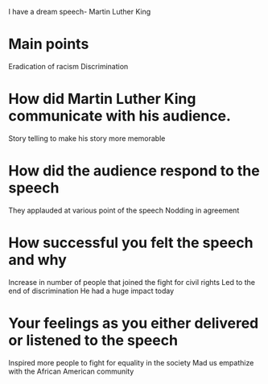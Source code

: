 I have a dream speech- Martin Luther King 
# Main points 
Eradication of racism
Discrimination
# How did Martin Luther King communicate with his audience.
Story telling to make his story more memorable 
# How did the audience respond to the speech
They applauded at various point of the speech
Nodding in agreement
# How successful you felt the speech and why
Increase in number of people that joined the fight for civil rights
Led to the end  of discrimination
He had a huge impact today
# Your feelings as you either delivered or listened to the speech
Inspired more people to fight for equality in the society
Mad us empathize with the African American community
